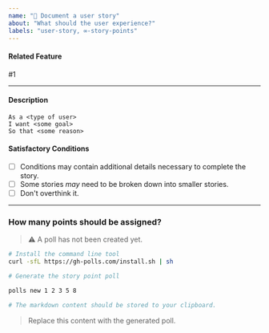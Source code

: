 ```yaml
---
name: "🚧 Document a user story"
about: "What should the user experience?"
labels: "user-story, ∞-story-points"
---
```


<!--
User stories describe the actions the user should be able to carry out by interacting with the product.
-->

#### Related Feature

<!-- Reference features that this story is related to -->

#1

---

#### Description

```gherkin
As a <type of user>
I want <some goal>
So that <some reason>
```

#### Satisfactory Conditions

- [ ] Conditions may contain additional details necessary to complete the story.
- [ ] Some stories _may_ need to be broken down into smaller stories.
- [ ] Don't overthink it.

---

### How many points should be assigned?


<!-- Replace the following content -->

> :warning: A poll has not been created yet.

```bash
# Install the command line tool
curl -sfL https://gh-polls.com/install.sh | sh
```

```bash
# Generate the story point poll

polls new 1 2 3 5 8

# The markdown content should be stored to your clipboard.
```

> Replace this content with the generated poll.

<!-- Replace the above content -->